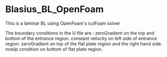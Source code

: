 # Blasius_BL_OpenFoam
This is a laminar BL using OpenFoam's icoFoam solver

The boundary conditions in the U file are :
zeroGradient on the top and bottom of the entrance region.
constant velocity on left side of entrance region.
zeroGradient on top of the flat plate region and the right hand side.
noslip condition on bottom of flat plate region.
